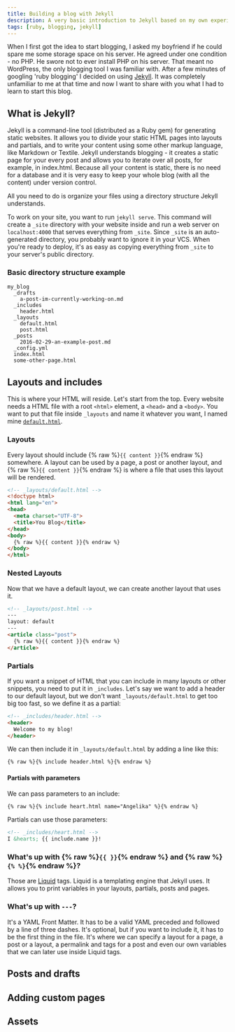 ```yaml
---
title: Building a blog with Jekyll
description: A very basic introduction to Jekyll based on my own experience with building this site.
tags: [ruby, blogging, jekyll]
---
```

When I first got the idea to start blogging, I asked my boyfriend if he could spare me some storage space on his server. He agreed under one condition - no PHP. He swore not to ever install PHP on his server. That meant no WordPress, the only blogging tool I was familiar with. After a few minutes of googling 'ruby blogging' I decided on using [Jekyll](http://jekyllrb.com/). It was completely unfamiliar to me at that time and now I want to share with you what I had to learn to start this blog.

## What is Jekyll?
Jekyll is a command-line tool (distributed as a Ruby gem) for generating static websites. It allows you to divide your static HTML pages into layouts and partials, and to write your content using some other markup language, like Markdown or Textile. Jekyll understands blogging - it creates a static page for your every post and allows you to iterate over all posts, for example, in index.html. Because all your content is static, there is no need for a database and it is very easy to keep your whole blog (with all the content) under version control.

All you need to do is organize your files using a directory structure Jekyll understands.

To work on your site, you want to run `jekyll serve`. This command will create a `_site` directory with your website inside and run a web server on `localhost:4000` that serves everything from `_site`. Since `_site` is an auto-generated directory, you probably want to ignore it in your VCS. When you're ready to deploy, it's as easy as copying everything from `_site` to your server's public directory.

### Basic directory structure example

```
my_blog
  _drafts
    a-post-im-currently-working-on.md
  _includes
    header.html
  _layouts
    default.html
    post.html
  _posts
    2016-02-29-an-example-post.md
  _config.yml
  index.html
  some-other-page.html
```

## Layouts and includes

This is where your HTML will reside. Let's start from the top. Every website needs a HTML file with a root `<html>` element, a `<head>` and a `<body>`. You want to put that file inside `_layouts` and name it whatever you want, I named mine [`default.html`](https://github.com/angelikatyborska/blog/blob/master/_layouts/default.html). 

### Layouts

Every layout should include {% raw %}`{{ content }}`{% endraw %} somewhere. A layout can be used by a page, a post or another layout, and {% raw %}`{{ content }}`{% endraw %} is where a file that uses this layout will be rendered.

```html
<!-- _layouts/default.html -->
<!doctype html>
<html lang="en">
<head>
  <meta charset="UTF-8">
  <title>You Blog</title>
</head>
<body>
  {% raw %}{{ content }}{% endraw %}
</body>
</html>
```

### Nested Layouts

Now that we have a default layout, we can create another layout that uses it. 

```html
<!-- _layouts/post.html -->
---
layout: default
---
<article class="post">
  {% raw %}{{ content }}{% endraw %}
</article>
```

### Partials
If you want a snippet of HTML that you can include in many layouts or other snippets, you need to put it in `_includes`. Let's say we want to add a header to our default layout, but we don't want `_layouts/default.html` to get too big too fast, so we define it as a partial:

```html
<!-- _includes/header.html -->
<header>
  Welcome to my blog!
</header>
```

We can then include it in `_layouts/default.html` by adding a line like this:

```html
{% raw %}{% include header.html %}{% endraw %}
```

#### Partials with parameters

We can pass parameters to an include:

```html
{% raw %}{% include heart.html name="Angelika" %}{% endraw %}
```

Partials can use those parameters:

```html
<!-- _includes/heart.html -->
I &hearts; {{ include.name }}!
```

### What's up with {% raw %}`{{ }}`{% endraw %} and {% raw %}`{% %}`{% endraw %}?

Those are [Liquid](https://github.com/Shopify/liquid) tags. Liquid is a templating engine that Jekyll uses. It allows you to print variables in your layouts, partials, posts and pages.

### What's up with `---`?

It's a YAML Front Matter. It has to be a valid YAML preceded and followed by a line of three dashes. It's optional, but if you want to include it, it has to be the first thing in the file. It's where we can specify a layout for a page, a post or a layout, a permalink and tags for a post and even our own variables that we can later use inside Liquid tags.

## Posts and drafts

## Adding custom pages

## Assets

